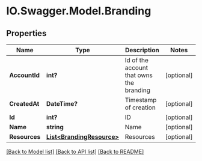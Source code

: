 # IO.Swagger.Model.Branding
## Properties

Name | Type | Description | Notes
------------ | ------------- | ------------- | -------------
**AccountId** | **int?** | Id of the account that owns the branding | [optional] 
**CreatedAt** | **DateTime?** | Timestamp of creation | [optional] 
**Id** | **int?** | ID | [optional] 
**Name** | **string** | Name | [optional] 
**Resources** | [**List&lt;BrandingResource&gt;**](BrandingResource.md) | Resources | [optional] 

[[Back to Model list]](../README.md#documentation-for-models) [[Back to API list]](../README.md#documentation-for-api-endpoints) [[Back to README]](../README.md)

